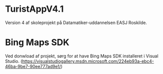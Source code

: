 TuristAppV4.1
=============
Version 4 af skoleprojekt på Datamatiker-uddannelsen EASJ Roskilde.

Bing Maps SDK
============
Ved donwload af projekt, sørg for at have Bing Maps SDK installeret i Visual Studio. (https://visualstudiogallery.msdn.microsoft.com/224eb93a-ebc4-46ba-9be7-90ee777ad9e1/)
